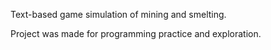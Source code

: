 Text-based game simulation of mining and smelting.

Project was made for programming practice and exploration.